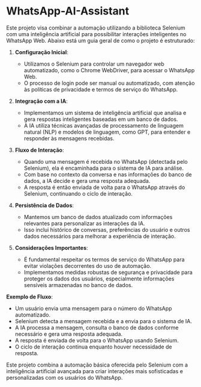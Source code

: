 # WhatsApp-AI-Assistant


Este projeto visa combinar a automação utilizando a biblioteca Selenium com uma inteligência artificial para possibilitar interações inteligentes no WhatsApp Web. Abaixo está um guia geral de como o projeto é estruturado:

1. **Configuração Inicial**:
   - Utilizamos o Selenium para controlar um navegador web automatizado, como o Chrome WebDriver, para acessar o WhatsApp Web.
   - O processo de login pode ser manual ou automatizado, com atenção às políticas de privacidade e termos de serviço do WhatsApp.

2. **Integração com a IA**:
   - Implementamos um sistema de inteligência artificial que analisa e gera respostas inteligentes baseadas em um banco de dados.
   - A IA utiliza técnicas avançadas de processamento de linguagem natural (NLP) e modelos de linguagem, como GPT, para entender e responder às mensagens recebidas.

3. **Fluxo de Interação**:
   - Quando uma mensagem é recebida no WhatsApp (detectada pelo Selenium), ela é encaminhada para o sistema de IA para análise.
   - Com base no contexto da conversa e nas informações do banco de dados, a IA decide e gera uma resposta adequada.
   - A resposta é então enviada de volta para o WhatsApp através do Selenium, continuando o ciclo de interação.

4. **Persistência de Dados**:
   - Mantemos um banco de dados atualizado com informações relevantes para personalizar as interações da IA.
   - Isso inclui histórico de conversas, preferências do usuário e outros dados necessários para melhorar a experiência de interação.

5. **Considerações Importantes**:
   - É fundamental respeitar os termos de serviço do WhatsApp para evitar violações decorrentes do uso de automação.
   - Implementamos medidas robustas de segurança e privacidade para proteger os dados dos usuários, especialmente informações sensíveis armazenadas no banco de dados.

**Exemplo de Fluxo**:
- Um usuário envia uma mensagem para o número do WhatsApp automatizado.
- Selenium detecta a mensagem recebida e a envia para o sistema de IA.
- A IA processa a mensagem, consulta o banco de dados conforme necessário e gera uma resposta adequada.
- A resposta é enviada de volta para o WhatsApp usando Selenium.
- O ciclo de interação continua enquanto houver necessidade de resposta.

Este projeto combina a automação básica oferecida pelo Selenium com a inteligência artificial avançada para criar interações mais sofisticadas e personalizadas com os usuários do WhatsApp.
